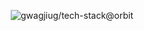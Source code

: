 <div align="center">

![gwagjiug/tech-stack@orbit](https://tech-stack.wontory.dev/api/orbit?text=gwagjiug&slugs=typescript,graphql,relay,react)

</div>
